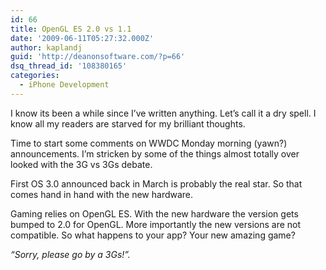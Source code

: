 ```yaml
---
id: 66
title: OpenGL ES 2.0 vs 1.1
date: '2009-06-11T05:27:32.000Z'
author: kaplandj
guid: 'http://deanonsoftware.com/?p=66'
dsq_thread_id: '108380165'
categories:
  - iPhone Development
---
```

I know its been a while since I’ve written anything. Let’s call it a dry spell. I know all my readers are starved for my brilliant thoughts.

Time to start some comments on WWDC Monday morning (yawn?) announcements. I’m stricken by some of the things almost totally over looked with the 3G vs 3Gs debate.

First OS 3.0 announced back in March is probably the real star. So that comes hand in hand with the new hardware.

Gaming relies on OpenGL ES. With the new hardware the version gets bumped to 2.0 for OpenGL. More importantly the new versions are not compatible. So what happens to your app? Your new amazing game?

_“Sorry, please go by a 3Gs!”._ 

<!--more-->
